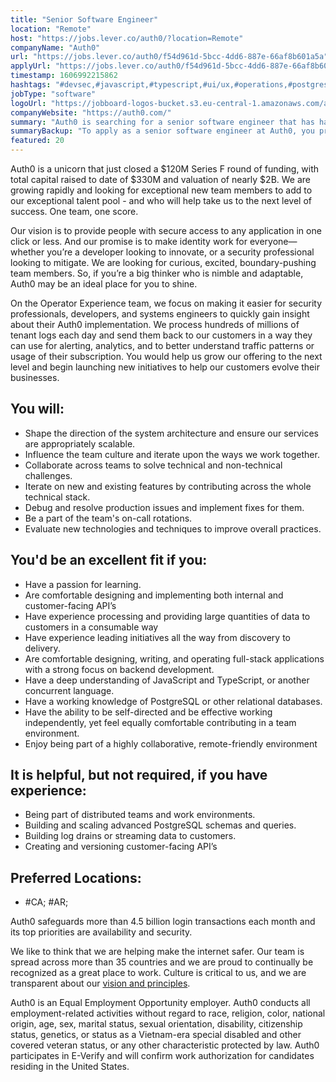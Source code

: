 ```yaml
---
title: "Senior Software Engineer"
location: "Remote"
host: "https://jobs.lever.co/auth0/?location=Remote"
companyName: "Auth0"
url: "https://jobs.lever.co/auth0/f54d961d-5bcc-4dd6-887e-66af8b601a5a"
applyUrl: "https://jobs.lever.co/auth0/f54d961d-5bcc-4dd6-887e-66af8b601a5a/apply"
timestamp: 1606992215862
hashtags: "#devsec,#javascript,#typescript,#ui/ux,#operations,#postgresql,#analysis,#office"
jobType: "software"
logoUrl: "https://jobboard-logos-bucket.s3.eu-central-1.amazonaws.com/auth0"
companyWebsite: "https://auth0.com/"
summary: "Auth0 is searching for a senior software engineer that has have experience processing and providing large quantities of data to customers in a consumable way."
summaryBackup: "To apply as a senior software engineer at Auth0, you preferably need to have some knowledge of: #devsec, #javascript, #typescript."
featured: 20
---
```


Auth0 is a unicorn that just closed a $120M Series F round of funding, with total capital raised to date of $330M and valuation of nearly $2B. We are growing rapidly and looking for exceptional new team members to add to our exceptional talent pool - and who will help take us to the next level of success. One team, one score. 

Our vision is to provide people with secure access to any application in one click or less. And our promise is to make identity work for everyone—whether you’re a developer looking to innovate, or a security professional looking to mitigate. We are looking for curious, excited, boundary-pushing team members. So, if you’re a big thinker who is nimble and adaptable, Auth0 may be an ideal place for you to shine.

On the Operator Experience team, we focus on making it easier for security professionals, developers, and systems engineers to quickly gain insight about their Auth0 implementation. We process hundreds of millions of tenant logs each day and send them back to our customers in a way they can use for alerting, analytics, and to better understand traffic patterns or usage of their subscription. You would help us grow our offering to the next level and begin launching new initiatives to help our customers evolve their businesses.

## You will:

*   Shape the direction of the system architecture and ensure our services are appropriately scalable.
*   Influence the team culture and iterate upon the ways we work together.
*   Collaborate across teams to solve technical and non-technical challenges.
*   Iterate on new and existing features by contributing across the whole technical stack.
*   Debug and resolve production issues and implement fixes for them.
*   Be a part of the team's on-call rotations.
*   Evaluate new technologies and techniques to improve overall practices.

## You'd be an excellent fit if you:

*   Have a passion for learning.
*   Are comfortable designing and implementing both internal and customer-facing API’s
*   Have experience processing and providing large quantities of data to customers in a consumable way
*   Have experience leading initiatives all the way from discovery to delivery.
*   Are comfortable designing, writing, and operating full-stack applications with a strong focus on backend development.
*   Have a deep understanding of JavaScript and TypeScript, or another concurrent language.
*   Have a working knowledge of PostgreSQL or other relational databases.
*   Have the ability to be self-directed and be effective working independently, yet feel equally comfortable contributing in a team environment.
*   Enjoy being part of a highly collaborative, remote-friendly environment

## It is helpful, but not required, if you have experience:

*   Being part of distributed teams and work environments.
*   Building and scaling advanced PostgreSQL schemas and queries.
*   Building log drains or streaming data to customers.
*   Creating and versioning customer-facing API’s

## Preferred Locations:

*   #CA; #AR;

Auth0 safeguards more than 4.5 billion login transactions each month and its top priorities are availability and security.

We like to think that we are helping make the internet safer. Our team is spread across more than 35 countries and we are proud to continually be recognized as a great place to work. Culture is critical to us, and we are transparent about our [vision and principles](https://auth0.com/blog/the-developer-first-identity-platform-auth0-story-and-future). 

Auth0 is an Equal Employment Opportunity employer. Auth0 conducts all employment-related activities without regard to race, religion, color, national origin, age, sex, marital status, sexual orientation, disability, citizenship status, genetics, or status as a Vietnam-era special disabled and other covered veteran status, or any other characteristic protected by law. Auth0 participates in E-Verify and will confirm work authorization for candidates residing in the United States.
